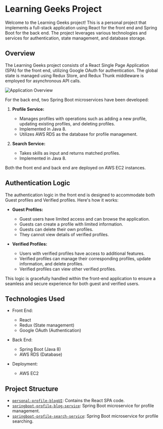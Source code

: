 # Learning Geeks Project

Welcome to the Learning Geeks project! This is a personal project that implements a full-stack application using React for the front end and Spring Boot for the back end. The project leverages various technologies and services for authentication, state management, and database storage.

## Overview

The Learning Geeks project consists of a React Single Page Application (SPA) for the front end, utilizing Google OAuth for authentication. The global state is managed using Redux Store, and Redux Thunk middleware is employed for asynchronous API calls.

![Application Overview](./Overview.gif)

For the back end, two Spring Boot microservices have been developed:

1. **Profile Service:**
   - Manages profiles with operations such as adding a new profile, updating existing profiles, and deleting profiles.
   - Implemented in Java 8.
   - Utilizes AWS RDS as the database for profile management.

2. **Search Service:**
   - Takes skills as input and returns matched profiles.
   - Implemented in Java 8.

Both the front end and back end are deployed on AWS EC2 instances.

## Authentication Logic

The authentication logic in the front end is designed to accommodate both Guest profiles and Verified profiles. Here's how it works:

- **Guest Profiles:**
  - Guest users have limited access and can browse the application.
  - Guests can create a profile with limited information.
  - Guests can delete their own profiles.
  - They cannot view details of verified profiles.

- **Verified Profiles:**
  - Users with verified profiles have access to additional features.
  - Verified profiles can manage their corresponding profiles, update information, and delete profiles.
  - Verified profiles can view other verified profiles.

This logic is gracefully handled within the front-end application to ensure a seamless and secure experience for both guest and verified users.

## Technologies Used

- Front End:
  - React
  - Redux (State management)
  - Google OAuth (Authentication)

- Back End:
  - Spring Boot (Java 8)
  - AWS RDS (Database)
  
- Deployment:
  - AWS EC2

## Project Structure

- [`personal-profile-blogUI`](./personal-profile-blogUI%20@%20b295557/): Contains the React SPA code.
- [`springboot-profile-blog-service`](./springboot-profile-blog-service%20@%201e8d211/): Spring Boot microservice for profile management.
- [`springboot-profile-search-service`](./springboot-profile-search-service%20@%20abc4d58/): Spring Boot microservice for profile searching.
